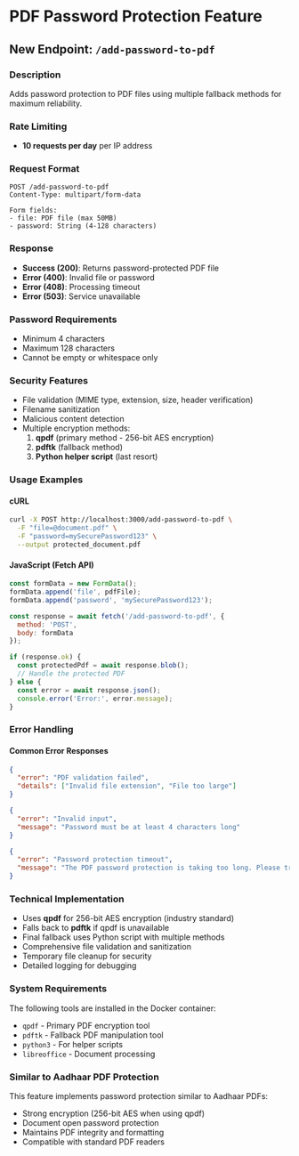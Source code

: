 # PDF Password Protection Feature

## New Endpoint: `/add-password-to-pdf`

### Description
Adds password protection to PDF files using multiple fallback methods for maximum reliability.

### Rate Limiting
- **10 requests per day** per IP address

### Request Format
```
POST /add-password-to-pdf
Content-Type: multipart/form-data

Form fields:
- file: PDF file (max 50MB)
- password: String (4-128 characters)
```

### Response
- **Success (200)**: Returns password-protected PDF file
- **Error (400)**: Invalid file or password
- **Error (408)**: Processing timeout
- **Error (503)**: Service unavailable

### Password Requirements
- Minimum 4 characters
- Maximum 128 characters
- Cannot be empty or whitespace only

### Security Features
- File validation (MIME type, extension, size, header verification)
- Filename sanitization
- Malicious content detection
- Multiple encryption methods:
  1. **qpdf** (primary method - 256-bit AES encryption)
  2. **pdftk** (fallback method)
  3. **Python helper script** (last resort)

### Usage Examples

#### cURL
```bash
curl -X POST http://localhost:3000/add-password-to-pdf \
  -F "file=@document.pdf" \
  -F "password=mySecurePassword123" \
  --output protected_document.pdf
```

#### JavaScript (Fetch API)
```javascript
const formData = new FormData();
formData.append('file', pdfFile);
formData.append('password', 'mySecurePassword123');

const response = await fetch('/add-password-to-pdf', {
  method: 'POST',
  body: formData
});

if (response.ok) {
  const protectedPdf = await response.blob();
  // Handle the protected PDF
} else {
  const error = await response.json();
  console.error('Error:', error.message);
}
```

### Error Handling

#### Common Error Responses
```json
{
  "error": "PDF validation failed",
  "details": ["Invalid file extension", "File too large"]
}
```

```json
{
  "error": "Invalid input",
  "message": "Password must be at least 4 characters long"
}
```

```json
{
  "error": "Password protection timeout",
  "message": "The PDF password protection is taking too long. Please try with a smaller PDF."
}
```

### Technical Implementation
- Uses **qpdf** for 256-bit AES encryption (industry standard)
- Falls back to **pdftk** if qpdf is unavailable
- Final fallback uses Python script with multiple methods
- Comprehensive file validation and sanitization
- Temporary file cleanup for security
- Detailed logging for debugging

### System Requirements
The following tools are installed in the Docker container:
- `qpdf` - Primary PDF encryption tool
- `pdftk` - Fallback PDF manipulation tool
- `python3` - For helper scripts
- `libreoffice` - Document processing

### Similar to Aadhaar PDF Protection
This feature implements password protection similar to Aadhaar PDFs:
- Strong encryption (256-bit AES when using qpdf)
- Document open password protection
- Maintains PDF integrity and formatting
- Compatible with standard PDF readers
